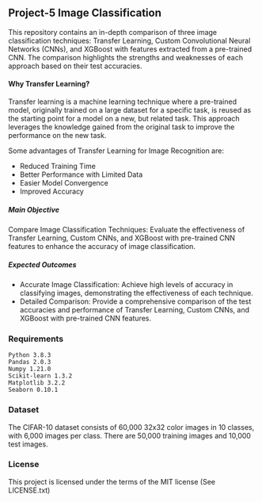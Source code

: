 ## Project-5 Image Classification 


This repository contains an in-depth comparison of three image classification techniques: Transfer Learning, Custom Convolutional Neural Networks (CNNs), and XGBoost with features extracted from a pre-trained CNN. The comparison highlights the strengths and weaknesses of each approach based on their test accuracies.

#### Why Transfer Learning?

Transfer learning is a machine learning technique where a pre-trained model, originally trained on a large dataset for a specific task, is reused as the starting point for a model on a new, but related task. This approach leverages the knowledge gained from the original task to improve the performance on the new task.

Some advantages of Transfer Learning for Image Recognition are:
- Reduced Training Time
- Better Performance with Limited Data
- Easier Model Convergence
- Improved Accuracy

##### Main Objective
Compare Image Classification Techniques: Evaluate the effectiveness of Transfer Learning, Custom CNNs, and XGBoost with pre-trained CNN features to enhance the accuracy of image classification.

##### Expected Outcomes
* Accurate Image Classification: Achieve high levels of accuracy in classifying images, demonstrating the effectiveness of each technique.
* Detailed Comparison: Provide a comprehensive comparison of the test accuracies and performance of Transfer Learning, Custom CNNs, and XGBoost with pre-trained CNN features.

### Requirements 

    Python 3.8.3
    Pandas 2.0.3
    Numpy 1.21.0
    Scikit-learn 1.3.2
    Matplotlib 3.2.2
    Seaborn 0.10.1


### Dataset


The CIFAR-10 dataset consists of 60,000 32x32 color images in 10 classes, with 6,000 images per class. There are 50,000 training images and 10,000 test images.



### License
This project is licensed under the terms of the MIT license (See LICENSE.txt)
